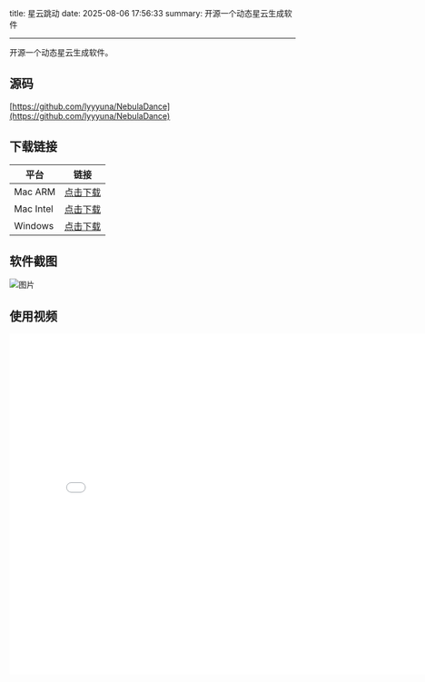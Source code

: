 title: 星云跳动
date: 2025-08-06 17:56:33
summary: 开源一个动态星云生成软件

---

开源一个动态星云生成软件。

## 源码

[https://github.com/lyyyuna/NebulaDance](https://github.com/lyyyuna/NebulaDance)


## 下载链接

| **平台**	 | **链接** |
|-------|-------|
| Mac ARM  |  [点击下载](https://analytics.lyyyuna.com/v1/download/r2tPZqodkoXSh6fU) |
| Mac Intel  |  [点击下载](https://analytics.lyyyuna.com/v1/download/X8SAg2XVJ5ckQ48X) |
| Windows  |  [点击下载](https://analytics.lyyyuna.com/v1/download/0ZVS4d7rMuDxFYlB)  |

## 软件截图

![图片](/img/posts/tianwen/2025/nebula-dance.png)

## 使用视频

<iframe src="//player.bilibili.com/player.html?isOutside=true&aid=114976744413356&bvid=BV1Cf4Rz1EeN&cid=31508072263&p=1" scrolling="no" border="0" frameborder="no" framespacing="0" allowfullscreen="true" width="800" height="600"></iframe>